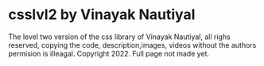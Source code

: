 # csslvl2 by Vinayak Nautiyal
The level two version of the css library of Vinayak Nautiyal, all righs reserved, copying the code, description,images, videos without the authors permision is illeagal. Copyright 2022. Full page not made yet.
